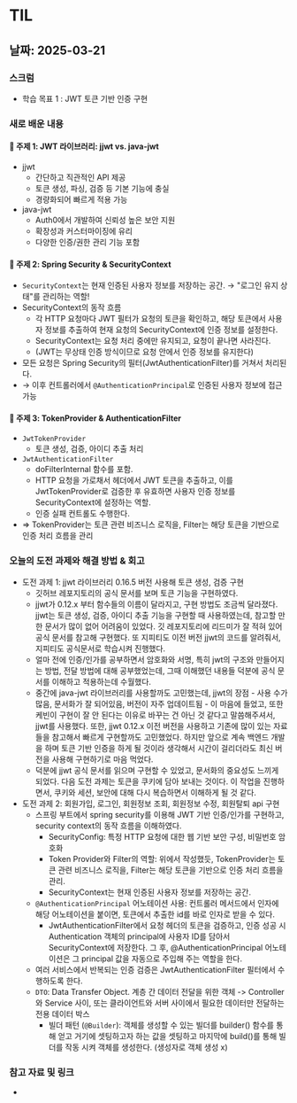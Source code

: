 # TIL 

## 날짜: 2025-03-21

### 스크럼
- 학습 목표 1 : JWT 토큰 기반 인증 구현

### 새로 배운 내용
#### 🎫 주제 1: JWT 라이브러리: jjwt vs. java-jwt
- jjwt
  - 간단하고 직관적인 API 제공
  - 토큰 생성, 파싱, 검증 등 기본 기능에 충실
  - 경량화되어 빠르게 적용 가능
- java-jwt
  - Auth0에서 개발하여 신뢰성 높은 보안 지원
  - 확장성과 커스터마이징에 유리
  - 다양한 인증/권한 관리 기능 포함

#### 🎫 주제 2: Spring Security & SecurityContext
- `SecurityContext`는 현재 인증된 사용자 정보를 저장하는 공간. → "로그인 유지 상태"를 관리하는 역할!
- SecurityContext의 동작 흐름
  - 각 HTTP 요청마다 JWT 필터가 요청의 토큰을 확인하고, 해당 토큰에서 사용자 정보를 추출하여 현재 요청의 SecurityContext에 인증 정보를 설정한다. 
  - SecurityContext는 요청 처리 중에만 유지되고, 요청이 끝나면 사라진다.
  - (JWT는 무상태 인증 방식이므로 요청 안에서 인증 정보를 유지한다)
- 모든 요청은 Spring Security의 필터(JwtAuthenticationFilter)를 거쳐서 처리된다.
- → 이후 컨트롤러에서 `@AuthenticationPrincipal`로 인증된 사용자 정보에 접근 가능

#### 🎫 주제 3: TokenProvider & AuthenticationFilter
- `JwtTokenProvider`
  - 토큰 생성, 검증, 아이디 추출 처리
- `JwtAuthenticationFilter`
  - doFilterInternal 함수를 포함.
  - HTTP 요청을 가로채서 헤더에서 JWT 토큰을 추출하고, 이를 JwtTokenProvider로 검증한 후 유효하면 사용자 인증 정보를 SecurityContext에 설정하는 역할.
  - 인증 실패 컨트롤도 수행한다.  
- ⇒ TokenProvider는 토큰 관련 비즈니스 로직을, Filter는 해당 토큰을 기반으로 인증 처리 흐름을 관리


### 오늘의 도전 과제와 해결 방법 & 회고
- 도전 과제 1: jjwt 라이브러리 0.16.5 버전 사용해 토큰 생성, 검증 구현
  - 깃허브 레포지토리의 공식 문서를 보며 토큰 기능을 구현하였다.  
  - jjwt가 0.12.x 부터 함수들의 이름이 달라지고, 구현 방법도 조금씩 달라졌다. jjwt는 토큰 생성, 검증, 아이디 추출 기능을 구현할 때 사용하였는데, 참고할 만한 문서가 많이 없어 어려움이 있었다. 깃 레포지토리에 리드미가 잘 적혀 있어 공식 문서를 참고해 구현했다. 또 지피티도 이전 버전 jjwt의 코드를 알려줘서, 지피티도 공식문서로 학습시켜 진행했다.
  - 얼마 전에 인증/인가를 공부하면서 암호화와 서명, 특히 jwt의 구조와 만들어지는 방법, 전달 방법에 대해 공부했었는데, 그때 이해했던 내용들 덕분에 공식 문서를 이해하고 적용하는데 수월했다.
  - 중간에 java-jwt 라이브러리를 사용할까도 고민했는데, jjwt의 장점 - 사용 수가 많음, 문서화가 잘 되어있음, 버전이 자주 업데이트됨 - 이 마음에 들었고, 또한 케빈이 구현이 잘 안 된다는 이유로 바꾸는 건 아닌 것 같다고 말씀해주셔서, jjwt를 사용했다. 또한, jjwt 0.12.x 이전 버전을 사용하고 기존에 많이 있는 자료들을 참고해서 빠르게 구현할까도 고민했었다. 하지만 앞으로 계속 백엔드 개발을 하며 토큰 기반 인증을 하게 될 것이라 생각해서 시간이 걸리더라도 최신 버전을 사용해 구현하기로 마음 먹었다.
  - 덕분에 jjwt 공식 문서를 읽으며 구현할 수 있었고, 문서화의 중요성도 느끼게 되었다. 다음 도전 과제는 토큰을 쿠키에 담아 보내는 것이다. 이 작업을 진행하면서, 쿠키와 세션, 보안에 대해 다시 복습하면서 이해하게 될 것 같다. 
- 도전 과제 2: 회원가입, 로그인, 회원정보 조회, 회원정보 수정, 회원탈퇴 api 구현
  - 스프링 부트에서 spring security를 이용해 JWT 기반 인증/인가를 구현하고, security context의 동작 흐름을 이해하였다.
    - SecurityConfig: 특정 HTTP 요청에 대한 웹 기반 보안 구성, 비밀번호 암호화
    - Token Provider와 Filter의 역할: 위에서 작성했듯, TokenProvider는 토큰 관련 비즈니스 로직을, Filter는 해당 토큰을 기반으로 인증 처리 흐름을 관리.
    - SecurityContext는 현재 인증된 사용자 정보를 저장하는 공간.
  - `@AuthenticationPrincipal` 어노테이션 사용: 컨트롤러 메서드에서 인자에 해당 어노테이션을 붙이면, 토큰에서 추출한 id를 바로 인자로 받을 수 있다. 
    - JwtAuthenticationFilter에서 요청 헤더의 토큰을 검증하고, 인증 성공 시 Authentication 객체의 principal에 사용자 ID를 담아서 SecurityContext에 저장한다. 그 후, @AuthenticationPrincipal 어노테이션은 그 principal 값을 자동으로 주입해 주는 역할을 한다.
  - 여러 서비스에서 반복되는 인증 검증은 JwtAuthenticationFilter 필터에서 수행하도록 한다.
  - `DTO`: Data Transfer Object. 계층 간 데이터 전달을 위한 객체 -> Controller와 Service 사이, 또는 클라이언트와 서버 사이에서 필요한 데이터만 전달하는 전용 데이터 박스
    - 빌더 패턴 (`@Builder`): 객체를 생성할 수 있는 빌더를 builder() 함수를 통해 얻고 거기에 셋팅하고자 하는 값을 셋팅하고 마지막에 build()를 통해 빌더를 작동 시켜 객체를 생성한다. (생성자로 객체 생성 x)
 

### 참고 자료 및 링크
- 
